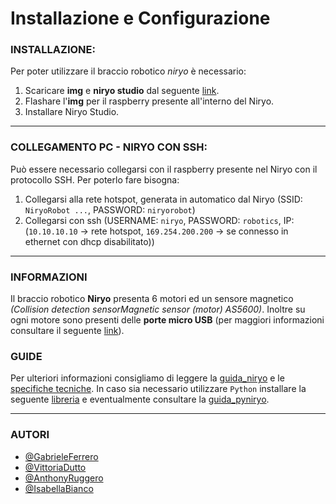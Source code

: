 # Installazione e Configurazione

### INSTALLAZIONE:
Per poter utilizzare il braccio robotico _niryo_ è necessario:
1) Scaricare **img** e **niryo studio** dal seguente [link](https://niryo.com/download/).
2) Flashare l'**img** per il raspberry presente all'interno del Niryo.
3) Installare Niryo Studio.

---

### COLLEGAMENTO PC - NIRYO CON SSH:
Può essere necessario collegarsi con il raspberry presente nel Niryo con il protocollo SSH. Per poterlo fare bisogna:
1) Collegarsi alla rete hotspot, generata in automatico dal Niryo (SSID: `NiryoRobot ...`, PASSWORD: `niryorobot`)
2) Collegarsi con ssh (USERNAME: `niryo`, PASSWORD: `robotics`, IP: (`10.10.10.10` → rete hotspot, `169.254.200.200` → se connesso in ethernet con dhcp disabilitato))

---

### INFORMAZIONI
Il braccio robotico **Niryo** presenta 6 motori ed un sensore magnetico _(Collision detection sensorMagnetic sensor (motor) AS5600)_.
Inoltre su ogni motore sono presenti delle **porte micro USB** (per maggiori informazioni consultare il seguente [link](https://niryo.com/docs/niryo-one/update-your-robot/update-niryo-steppers/)).

### GUIDE
Per ulteriori informazioni consigliamo di leggere la [guida_niryo](https://docs.niryo.com/product/ned/v3.1.1/en/source/software/niryo_studio.html) e le [specifiche tecniche](https://github.com/NiryoBuild/Installazione-e-Configurazione/blob/main/Mechanical%20Specifications.pdf).
In caso sia necessario utilizzare `Python` installare la seguente [libreria](https://pypi.org/project/pyniryo/#installation) e eventualmente consultare la [guida_pyniryo](https://docs.niryo.com/dev/pyniryo/v1.0.5/en/source/examples/examples_vision.html).

---

### AUTORI

- [@GabrieleFerrero](https://github.com/GabrieleFerrero)
- [@VittoriaDutto](https://github.com/vikydutto)
- [@AnthonyRuggero](https://github.com/AnthonyRuggero)
- [@IsabellaBianco](https://github.com/IsabellaBianco)

